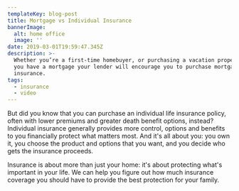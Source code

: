 ```yaml
---
templateKey: blog-post
title: Mortgage vs Individual Insurance
bannerImage:
  alt: home office
  image: ''
date: 2019-03-01T19:59:47.345Z
description: >-
  Whether you’re a first-time homebuyer, or purchasing a vacation property, if
  you have a mortgage your lender will encourage you to purchase mortgage
  insurance.
tags:
  - insurance
  - video
---
```

But did you know that you can purchase an individual life insurance policy, often with lower premiums and greater death benefit options, instead? Individual insurance generally provides more control, options and benefits to you financially protect what matters most. And it's all about you: you own it, you choose the product and options that you want, and you decide who gets the insurance proceeds. 

Insurance is about more than just your home: it's about protecting what's important in your life. We can help you figure out how much insurance coverage you should have to provide the best protection for your family.

